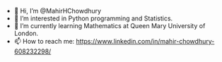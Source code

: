 - 👋 Hi, I’m @MahirHChowdhury
- 👀 I’m interested in Python programming and Statistics.
- 🌱 I’m currently learning Mathematics at Queen Mary University of London.
- 📫 How to reach me: https://www.linkedin.com/in/mahir-chowdhury-608232298/

<!---
MahirHChowdhury/MahirHChowdhury is a ✨ special ✨ repository because its `README.md` (this file) appears on your GitHub profile.
You can click the Preview link to take a look at your changes.
--->
